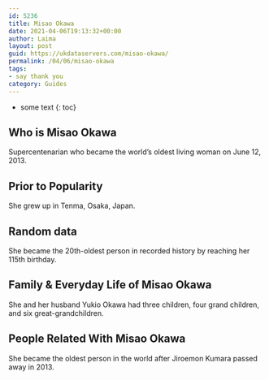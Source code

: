 ```yaml
---
id: 5236
title: Misao Okawa
date: 2021-04-06T19:13:32+00:00
author: Laima
layout: post
guid: https://ukdataservers.com/misao-okawa/
permalink: /04/06/misao-okawa
tags:
- say thank you
category: Guides
---
```


* some text
{: toc}


## Who is Misao Okawa
                  
                  
                  
Supercentenarian who became the world&#8217;s oldest living woman on June 12, 2013. 
                  
              
            
              
            
                
                
                
## Prior to Popularity
                  
                  
                  
She grew up in Tenma, Osaka, Japan.
                  
              
            
              
            
                
                
                
## Random data
                  
                  
                  
She became the 20th-oldest person in recorded history by reaching her 115th birthday.
                  
              
            
              
            
                
                
                
## Family & Everyday Life of Misao Okawa
                  
                  
                  
She and her husband Yukio Okawa had three children, four grand children, and six great-grandchildren.
                  
              
            
              
            
                
                
                
## People Related With Misao Okawa
                  
                  
                  
She became the oldest person in the world after Jiroemon Kumara passed away in 2013.
                  
              
            
              
            
                
              
            
              
              
            
            
              
            
          
          
          